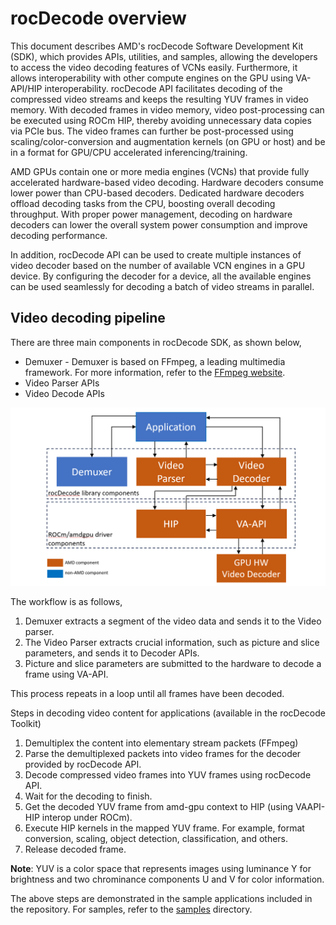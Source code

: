 # rocDecode overview

This document describes AMD's rocDecode Software Development Kit (SDK),  which provides APIs, utilities, and samples, allowing the developers to access the video decoding features of VCNs easily. Furthermore, it allows interoperability with other compute engines on the GPU using VA-API/HIP interoperability. rocDecode API facilitates decoding of the compressed video streams and keeps the resulting YUV frames in video memory. With decoded frames in video memory, video post-processing can be executed using ROCm HIP, thereby avoiding unnecessary data copies via PCIe bus. The video frames can further be post-processed using scaling/color-conversion and augmentation kernels (on GPU or host) and be in a format for GPU/CPU accelerated inferencing/training.

AMD GPUs contain one or more media engines (VCNs) that provide fully accelerated hardware-based video decoding. Hardware decoders consume lower power than CPU-based decoders. Dedicated hardware decoders offload decoding tasks from the CPU, boosting overall decoding throughput. With proper power management, decoding on hardware decoders can lower the overall system power consumption and improve decoding performance.

In addition, rocDecode API can be used to create multiple instances of video decoder based on the number of available VCN engines in a GPU device. By configuring the decoder for a device, all the available engines can be used seamlessly for decoding a batch of video streams in parallel.

## Video decoding pipeline

There are three main components in rocDecode SDK, as shown below, 

- Demuxer - Demuxer is based on FFmpeg, a leading multimedia framework. For more information, refer to the [FFmpeg website](https://ffmpeg.org/about.html).
- Video Parser APIs 
- Video Decode APIs
  
  
<img src="VideoDecoderPipelinetest.png" alt="isolated" width="600"/>




The workflow is as follows,

1. Demuxer extracts a segment of the video data and sends it to the Video parser.
2. The Video Parser extracts crucial information, such as picture and slice parameters, and sends it to Decoder APIs.
3. Picture and slice parameters are submitted to the hardware to decode a frame using VA-API.

This process repeats in a loop until all frames have been decoded.

Steps in decoding video content for applications (available in the rocDecode Toolkit)

1. Demultiplex the content into elementary stream packets (FFmpeg)
2. Parse the demultiplexed packets into video frames for the decoder provided by rocDecode API.
3. Decode compressed video frames into YUV frames using rocDecode API.
4. Wait for the decoding to finish.
5. Get the decoded YUV frame from amd-gpu context to HIP (using VAAPI-HIP interop under ROCm).
6. Execute HIP kernels in the mapped YUV frame. For example, format conversion, scaling, object detection, classification, and others.
7. Release decoded frame.

**Note**: YUV is a color space that represents images using luminance Y for brightness and two chrominance components U and V for color information.

The above steps are demonstrated in the sample applications included in the repository. For samples, refer to the [samples](https://github.com/ROCm/rocDecode/tree/develop/samples) directory. 
